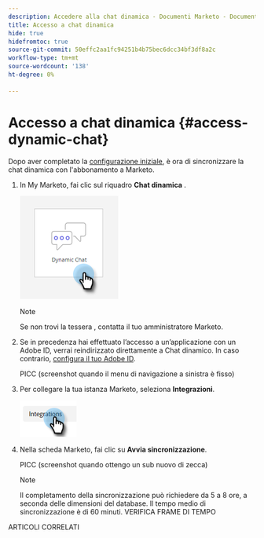 ```yaml
---
description: Accedere alla chat dinamica - Documenti Marketo - Documentazione del prodotto
title: Accesso a chat dinamica
hide: true
hidefromtoc: true
source-git-commit: 50effc2aa1fc94251b4b75bec6dcc34bf3df8a2c
workflow-type: tm+mt
source-wordcount: '138'
ht-degree: 0%

---
```


# Accesso a chat dinamica {#access-dynamic-chat}

Dopo aver completato la [configurazione iniziale](/help/marketo/product-docs/demand-generation/dynamic-chat/initial-setup.md), è ora di sincronizzare la chat dinamica con l&#39;abbonamento a Marketo.

1. In My Marketo, fai clic sul riquadro **Chat dinamica** .

   ![](assets/access-dynamic-chat-1.png)

   >[!NOTE]
   >
   >Se non trovi la tessera , contatta il tuo amministratore Marketo.

1. Se in precedenza hai effettuato l’accesso a un’applicazione con un Adobe ID, verrai reindirizzato direttamente a Chat dinamico. In caso contrario, [configura il tuo Adobe ID](https://helpx.adobe.com/manage-account/using/create-update-adobe-id.html).

   PICC (screenshot quando il menu di navigazione a sinistra è fisso)

1. Per collegare la tua istanza Marketo, seleziona **Integrazioni**.

   ![](assets/access-dynamic-chat-3.png)

1. Nella scheda Marketo, fai clic su **Avvia sincronizzazione**.

   PICC (screenshot quando ottengo un sub nuovo di zecca)

   >[!NOTE]
   >
   >Il completamento della sincronizzazione può richiedere da 5 a 8 ore, a seconda delle dimensioni del database. Il tempo medio di sincronizzazione è di 60 minuti. VERIFICA FRAME DI TEMPO

ARTICOLI CORRELATI
